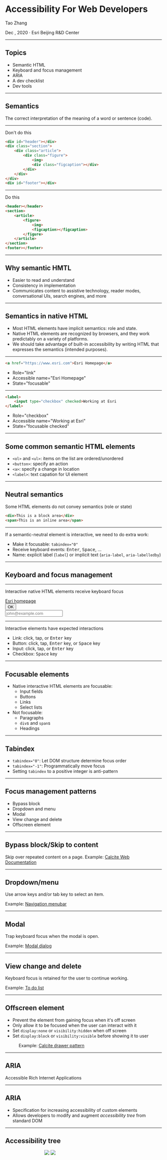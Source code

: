 <!-- .slide: data-background="images/background/00.svg" -->

# Accessibility For Web Developers

<p class="author">
    Tao Zhang
</p>

<p id="slidesInfo">Dec , 2020 · Esri Beijing R&D Center</p>



---
<!-- .slide: data-background="images/background/01.svg" -->

## Topics

- Semantic HTML
- Keyboard and focus management
- ARIA
- A dev checklist
- Dev tools



---
<!-- .slide: data-background="images/background/01.svg" -->

<h2 class="centertitle">Semantics</h2>

The correct interpretation of the meaning of a word or sentence (code).



---
<!-- .slide: data-background="images/background/01.svg" -->

Don't do this

```html
<div id="header"></div>
<div class="section">
	<div class="article">
		<div class="figure">
			<img>
			<div class="figcaption"></div>
		</div>
	</div>
</div>
<div id="footer"></div>
```
<hr>

Do this

```html
<header></header>
<section>
	<article>
		<figure>
			<img>
			<figcaption></figcaption>
		</figure>
	</article>
</section>
<footer></footer>
```


---
<!-- .slide: data-background="images/background/01.svg" -->

## Why semantic HMTL

- Easier to read and understand
- Consistency in implementation
- Communicates content to assistive technology, reader modes, conversational UIs, search engines, and more



---
<!-- .slide: data-background="images/background/01.svg" -->

## Semantics in native HTML

- Most HTML elements have implicit semantics: role and state.
- Native HTML elements are recognized by browsers, and they work predictably on a variety of platforms.
- We should take advantage of built-in accessibility by writing HTML that expresses the semantics (intended purposes).



---
<!-- .slide: data-background="images/background/01.svg" -->

```html
<a href="https://www.esri.com">Esri Homepage</a>
```

- Role="link"
- Accessible name="Esri Homepage"
- State="focusable"



---
<!-- .slide: data-background="images/background/01.svg" -->

```html
<label>
    <input type="checkbox" checked>Working at Esri 
</label>
```

- Role="checkbox"
- Accessible name="Working at Esri"
- State="focusable checked"


---
<!-- .slide: data-background="images/background/01.svg" -->

## Some common semantic HTML elements

- `<ol>` and `<ul>`: items on the list are ordered/unordered 
- `<button>`: specify an action
- `<a>`: specify a change in location
- `<label>`: text capation for UI element



---
<!-- .slide: data-background="images/background/01.svg" -->

<h2 class="centertitle">Neutral semantics</h2>

Some HTML elements do not convey semantics (role or state)

```html
<div>This is a block area</div>
<span>This is an inline area</span>
```



---
<!-- .slide: data-background="images/background/01.svg" -->

If a semantic-neutral element is interactive, we need to do extra work:

- Make it focusable: `tabindex="0"`
- Receive keyboard events: <kbd>Enter</kbd>, <kbd>Space</kbd>, ...
- Name: explicit label (`label`) or implicit text (`aria-label`, `aria-labelledby`)



---
<!-- .slide: data-background="images/background/01.svg" -->

<h2 class="centertitle">Keyboard and focus management</h2>



---
<!-- .slide: data-background="images/background/01.svg" -->

<!-- <h2 class="centertitle">Keyboard</h2> -->

Interactive native HTML elements receive keyboard focus

<div><a href="#">Esri homepage</a><div>
<div><button>OK</button><div>
<div><input type="text" placeholder="john@example.com"><div>



---
<!-- .slide: data-background="images/background/01.svg" -->

Interactive elements have expected interactions

- Link: click, tap, or <kbd>Enter</kbd> key
- Button: click, tap, <kbd>Enter</kbd> key, or <kbd>Space</kbd> key
- Input: click, tap, or <kbd>Enter</kbd> key
- Checkbox: <kbd>Space</kbd> key



---
<!-- .slide: data-background="images/background/01.svg" -->

## Focusable elements

- Native interactive HTML elements are focusable:
  - Input fields
  - Buttons
  - Links
  - Select lists
- Not focusable:
  - Paragraphs
  - `div`s and `span`s
  - Headings



---
<!-- .slide: data-background="images/background/01.svg" -->

## Tabindex

- `tabindex="0"`: Let DOM structure determine focus order
- `tabindex="-1"`: Programmatically move focus
- Setting `tabindex` to a positive integer is anti-pattern



---
<!-- .slide: data-background="images/background/01.svg" -->

## Focus management patterns

- Bypass block
- Dropdown and menu
- Modal
- View change and delete
- Offscreen element



---
<!-- .slide: data-background="images/background/01.svg" -->

<h2 class="centertitle">Bypass block/Skip to content</h2>

Skip over repeated content on a page.
Example: [Calcite Web Documentation](https://esri.github.io/calcite-web/documentation/)



---
<!-- .slide: data-background="images/background/01.svg" -->

<h2 class="centertitle">Dropdown/menu</h2>

Use arrow keys and/or tab key to select an item.

Example: [Navigation menubar](https://www.w3.org/TR/wai-aria-practices-1.1/examples/menubar/menubar-1/menubar-1.html)



---
<!-- .slide: data-background="images/background/01.svg" -->

<h2 class="centertitle">Modal</h2>

Trap keyboard focus when the modal is open.

Example: [Modal dialog](https://www.w3.org/TR/wai-aria-practices-1.1/examples/dialog-modal/dialog.html)



---
<!-- .slide: data-background="images/background/01.svg" -->

<h2 class="centertitle">View change and delete</h2>

Keyboard focus is retained for the user to continue working.

Example: [To do list](https://codepen.io/heydon/pen/VpVNKW)



---
<!-- .slide: data-background="images/background/01.svg" -->

<h2 class="centertitle">Offscreen element</h2>

- Prevent the element from gaining focus when it's off screen
- Only allow it to be focused when the user can interact with it
- Set `display:none` or `visibility:hidden` when off screen
- Set `display:block` or `visibility:visible` before showing it to user

<p style="margin-left: 3.1em;">Example: <a href="http://esri.github.io/calcite-web/documentation/patterns/#drawers">Calcite drawer pattern</a></p>



---
<!-- .slide: data-background="images/background/01.svg" -->

<h2 class="centertitle">ARIA</h2>
<p class="centerp">Accessible Rich Internet Applications </p>



---
<!-- .slide: data-background="images/background/01.svg" -->

## ARIA

- Specification for increasing accessibility of custom elements
- Allows developers to modify and augment *accessibility tree* from standard DOM



---
<!-- .slide: data-background="images/background/01.svg" -->

<h2 class="centertitle">Accessibility tree</h2>

<div class="twocol" style="height: 50%; width: 50%; margin:auto;">
    <img src="images/aria_a11tree_1.jpg">
    <img src="images/aria_a11tree_2.jpg">
</div>

<ul class="small">
    <li>Browser's responsibility to expose accessibility tree to assistive technologies.</li>
    <li>Shows how webpage is interpreted by assistive technologies and how accessible data are provided.</li>
    <li>Assistive technologies simulate and relay user interactions like click and key press to accessibility tree.</li>
</ul>

---
<!-- .slide: data-background="images/background/01.svg" -->

<h2 class="centertitle">Why do we need ARIA</h2>

Certain semantics and design patterns make it impossible to use native HTML semantics:

- a pop-up menu, no standard HTML element.
- a semantic characteristic "the user needs to know about this as soon as possible".



---
<!-- .slide: data-background="images/background/01.svg" -->

Example: Expose accessibility information for focusable element:

```jsx
<div tabIndex="0"          // focusable
     role="button"         // a button, not a div
     aria-label="Close">   // an accessible name
     onClick={clickHandler}
     onKeyDown={keydownHandler}> 
</div>
```



---
<!-- .slide: data-background="images/background/01.svg" -->

or just use a button:

```jsx
<button aria-label="Close"
        onClick={clickHandler}>   
</button>
```



---
<!-- .slide: data-background="images/background/01.svg" -->

ARIA doesn't augment any of the element's inherent behavior:

- Focusable
- Keyboard event listeners
- Custom behaviors still need to be implemented



---
<!-- .slide: data-background="images/background/01.svg" -->

As developers, we need to:

- Express the semantics of page correctly
- Specify accessible names and descriptions
- Make sure important elements have correct accessible roles, states, and properties



---
<!-- .slide: data-background="images/background/01.svg" -->

<h2 class="centertitle">ARIA attributes</h2>

| Roles     | Labels            | Relationships      |   |   |
|-----------|-------------------|--------------------|---|---|
| Landmarks | `aria-label`      | `aria-owns`        |   |   |
| Widgets   | `aria-labelledby` | `aria-describedby` |   |   |
|           |                   | `aria-controls`    |   |   |



---
<!-- .slide: data-background="images/background/01.svg" -->

## Roles

<p style="margin-left: 2.7em;">Landmarks: identify large content areas, used by screen readers for navigation, some have corresponding HTML elements.</p>

- `banner`: The main header of a page; typically assigned to a header element.
- `main`: the main content of a document.
- `navigation`: A collection of links for navigation.
- `contentinfo`: A collection of metadata, copyright information and the like.



---
<!-- .slide: data-background="images/background/01.svg" -->

## Roles

<p style="margin-left: 2.7em;">Widgets</p>

- `alert`
- `dialog`
- `data grid`
- `tab`
- `tablist`
- `tabpanel`



---
<!-- .slide: data-background="images/background/01.svg" -->

## Labels

<p style="margin-left: 2.7em;"><code>aria-label</code></p>

- Specifies a string as accessible label
- Overrides native labeling



---
<!-- .slide: data-background="images/background/01.svg" -->

## Labels

<p style="margin-left: 2.7em;"><code>aria-labelledby</code></p>

- Specifies `id` of another element in the DOM as label of current element
- Overrides all other name sources
- Could be used on any element, not just labelable elements
- Could take a list of `id`s
- Could specify visually hidden elements



---
<!-- .slide: data-background="images/background/01.svg" -->

## Relationships

<p style="margin-left: 2.7em;"><code>aria-owns</code></p>

- Indicates an element should be treated as parent of another separate element in the DOM



---
<!-- .slide: data-background="images/background/01.svg" -->

## Relationships

<p style="margin-left: 2.7em;"><code>aria-describedby</code></p>

- Provides an accessible description for an element
- References elements in the DOM separated from current element



---
<!-- .slide: data-background="images/background/01.svg" -->

## Relationships

<p style="margin-left: 2.7em;"><code>aria-controls</code></p>

- Indicates an element "controls" another element in interaction



---
<!-- .slide: data-background="images/background/01.svg" -->

## ARIA use cases

- Label and description
- Relationship
- States
- Hide elements



---
<!-- .slide: data-background="images/background/01.svg" -->

<p class="centerp"><code>aria-label</code> example</p>

<div style="margin: auto;">
    <img src="images/aria-label.jpg"> 
</div>


---
<!-- .slide: data-background="images/background/01.svg" -->

<p class="centerp"><code>aria-labelledby</code> example</p>

<div style="margin: auto;">
    <img src="images/aria-labelledby.jpg"> 
</div>



---
<!-- .slide: data-background="images/background/01.svg" -->

<p class="centerp"><code>aria-describedby</code> example</p>

<div style="margin: auto;">
    <img src="images/aria-describedby.jpg"> 
</div>



---
<!-- .slide: data-background="images/background/01.svg" -->

<p class="centerp"><code>aria-controls</code> example</p>

```html
<div role="scrollbar" aria-controls="main"></div>
<div id="main">
  <!-- . . . -->
</div>
```



---
<!-- .slide: data-background="images/background/01.svg" -->

<p class="centerp"><code>aria-owns</code> example</p>

<div style="margin: auto;">
    <img src="images/aria-owns.jpg"> 
</div>



---
<!-- .slide: data-background="images/background/01.svg" -->

<p class="centerp"><code>aria-expanded</code> example</p>

```html
 <button aria-expanded="false" aria-controls="expandable-list-1">
     Expand List
 </button>
 <ul id="expandable-list-1">
     <li><a href="http://example.com">Sample Link</a></li>
     <li><a href="http://example.com">Sample Link 2</a></li>
     <li><a href="http://example.com">Sample Link 3</a></li>
 </ul>
 ```

 <p style="font-size: 0.6em; margin:auto; text-align: center;"><code>aria-controls</code> is needed here because the two elements are not parent and child.</p>



---
<!-- .slide: data-background="images/background/01.svg" -->

<p style="margin-left: 1.3em;">Elements explicitly hidden from the DOM will not be included in accessibility tree</p>

```css
[hidden] {
	display: none; /*not rendered, no space allocated */
}
[invisible] {
	visibility: hidden; /*rendered, space allocated*/
}
```



---
<!-- .slide: data-background="images/background/01.svg" -->

<p style="margin-left: 1.3em;">Elements not visually rendered but not explicitly hidden is still included in accessibility tree.</p>

```css
.screen-readers-only {
  border: 0;
  clip: rect(1px, 1px, 1px, 1px);
  clip-path: inset(50%);
  height: 1px;
  margin: -1px;
  overflow: hidden;
  padding: 0;
  position: absolute !important;
  width: 1px;
  word-wrap: normal !important;
}
```



---
<!-- .slide: data-background="images/background/01.svg" -->

## ARIA best practices

- Don't change native semantics, unless you really have to.
- All interactive elements must be usable with keyboard.
- Don't use `role="presentation"` or `aria-hidden="true"` on a visible and focusable element.
- All interactive elements must have an accessible label or name.



---
<!-- .slide: data-background="images/background/01.svg" -->

<h2 class="centertitle">A dev checklist</h2>



---
<!-- .slide: data-background="images/background/01.svg" -->

| Requirement   | Description   |
| ------------- | ------------- |
| Focusable     | Can you get to the element via keyboard?  |
| Operable      | Can you use the element with keyboard?    |
| Expected operation  | Does the element match [WAI-ARIA Authoring Practices](https://www.w3.org/TR/wai-aria-practices/)?    |
| Focus visible      | Can you see when the element has keyboard focus?   |
| Label      | Does the element have accessible text label?    |
| Role      | Does the element have appropriate ARIA role?   |
| States and properties      | Does the element have any ARIA states and properties to show UI changes?    |



---
<!-- .slide: data-background="images/background/01.svg" -->

## Text alternatives

- Every `<img>` must have an `alt` attribute.
- Images that contain information or perform actions require descriptive `alt` text.
- The `alt` attribute should describe the information conveyed by the image, not the image itself.
- Decorative images should have empty `alt` text.



---
<!-- .slide: data-background="images/background/01.svg" -->

## Semantic HTML

- Tabular data should be in `<table>`.
- Headings are in `<h1>` - `<h6>` elements.
- Lists have list item (`<li>`) elements wrapped in `<ul>` or `<ol>` elements.
- Inputs (`<input>`) should always have a `<label>`, `aria-label`, or `aria-labelledby`.
- Set up ARIA [landmark roles](https://www.w3.org/TR/wai-aria/roles#landmark_roles).



---
<!-- .slide: data-background="images/background/01.svg" -->

## Tab order and focus

- Use `tabindex="0"` and let the natural DOM structure determine the keyboard tab order.
- Avoid jumping around keyboard focus
- Show clear focus indicator for interactive elements
- Do not set `outline:none` to focusable elements, unless using customized focus style



---
<!-- .slide: data-background="images/background/01.svg" -->

## Color

- Provide additional indication that does not rely on color perception
- Minimum color contrast ratio is **4.5** for normal text, 3 for larger text (at least 24 px or 19 px bold)



---
<!-- .slide: data-background="images/background/01.svg" -->

## Label

- Associate `label` with form control
- Avoid replacing visual label with placeholder text
- Use `aria-label`, `aria-labelledby`, and `aria-describedby` if needed



---
<!-- .slide: data-background="images/background/01.svg" -->

## Accessibility and React

- Use React Fragments to avoid adding unnecessary container `div`s
- use ref functions and lifecycle methods to manage focus
- Manage focus in routing



---
<!-- .slide: data-background="images/background/01.svg" -->

## Dev tools

- [WAI-ARIA Authoring Practices](https://www.w3.org/TR/wai-aria-practices-1.1/)
- [Accessibility In Chrome DevTools](https://www.smashingmagazine.com/2020/08/accessibility-chrome-devtools/)
- [React Documentation on Accessibility](https://reactjs.org/docs/accessibility.html)
- [axe DevTools](https://www.deque.com/axe/devtools/)
- [axe-core/react](https://github.com/dequelabs/axe-core-npm/tree/develop/packages/react) and [eslint-plugin-jsx-a11y](https://www.npmjs.com/package/eslint-plugin-jsx-a11y)
- [Lighthouse CI](https://github.com/GoogleChrome/lighthouse-ci/blob/master/docs/getting-started.md)



---
<!-- .slide: data-background="images/background/02.svg" -->

### Questions?